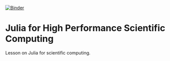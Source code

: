 [![Binder](https://mybinder.org/badge_logo.svg)](https://mybinder.org/v2/gh/wikfeldt/julia-for-scicomp/HEAD)

# Julia for High Performance Scientific Computing

Lesson on Julia for scientific computing.
